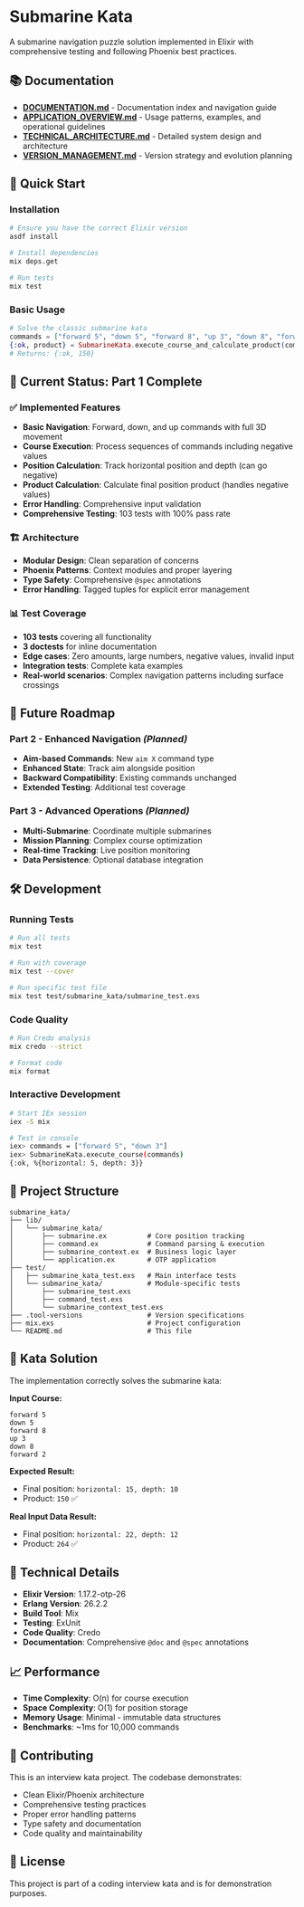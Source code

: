 # Submarine Kata

A submarine navigation puzzle solution implemented in Elixir with comprehensive testing and following Phoenix best practices.

## 📚 Documentation

- **[DOCUMENTATION.md](./DOCUMENTATION.md)** - Documentation index and navigation guide
- **[APPLICATION_OVERVIEW.md](./APPLICATION_OVERVIEW.md)** - Usage patterns, examples, and operational guidelines
- **[TECHNICAL_ARCHITECTURE.md](./TECHNICAL_ARCHITECTURE.md)** - Detailed system design and architecture
- **[VERSION_MANAGEMENT.md](./VERSION_MANAGEMENT.md)** - Version strategy and evolution planning

## 🚀 Quick Start

### Installation

```bash
# Ensure you have the correct Elixir version
asdf install

# Install dependencies
mix deps.get

# Run tests
mix test
```

### Basic Usage

```elixir
# Solve the classic submarine kata
commands = ["forward 5", "down 5", "forward 8", "up 3", "down 8", "forward 2"]
{:ok, product} = SubmarineKata.execute_course_and_calculate_product(commands)
# Returns: {:ok, 150}
```

## 🎯 Current Status: Part 1 Complete

### ✅ Implemented Features
- **Basic Navigation**: Forward, down, and up commands with full 3D movement
- **Course Execution**: Process sequences of commands including negative values
- **Position Calculation**: Track horizontal position and depth (can go negative)
- **Product Calculation**: Calculate final position product (handles negative values)
- **Error Handling**: Comprehensive input validation
- **Comprehensive Testing**: 103 tests with 100% pass rate

### 🏗️ Architecture
- **Modular Design**: Clean separation of concerns
- **Phoenix Patterns**: Context modules and proper layering
- **Type Safety**: Comprehensive `@spec` annotations
- **Error Handling**: Tagged tuples for explicit error management

### 📊 Test Coverage
- **103 tests** covering all functionality
- **3 doctests** for inline documentation
- **Edge cases**: Zero amounts, large numbers, negative values, invalid input
- **Integration tests**: Complete kata examples
- **Real-world scenarios**: Complex navigation patterns including surface crossings

## 🔮 Future Roadmap

### Part 2 - Enhanced Navigation *(Planned)*
- **Aim-based Commands**: New `aim X` command type
- **Enhanced State**: Track aim alongside position
- **Backward Compatibility**: Existing commands unchanged
- **Extended Testing**: Additional test coverage

### Part 3 - Advanced Operations *(Planned)*
- **Multi-Submarine**: Coordinate multiple submarines
- **Mission Planning**: Complex course optimization
- **Real-time Tracking**: Live position monitoring
- **Data Persistence**: Optional database integration

## 🛠️ Development

### Running Tests
```bash
# Run all tests
mix test

# Run with coverage
mix test --cover

# Run specific test file
mix test test/submarine_kata/submarine_test.exs
```

### Code Quality
```bash
# Run Credo analysis
mix credo --strict

# Format code
mix format
```

### Interactive Development
```bash
# Start IEx session
iex -S mix

# Test in console
iex> commands = ["forward 5", "down 3"]
iex> SubmarineKata.execute_course(commands)
{:ok, %{horizontal: 5, depth: 3}}
```

## 📁 Project Structure

```
submarine_kata/
├── lib/
│   └── submarine_kata/
│       ├── submarine.ex          # Core position tracking
│       ├── command.ex            # Command parsing & execution
│       ├── submarine_context.ex  # Business logic layer
│       └── application.ex        # OTP application
├── test/
│   ├── submarine_kata_test.exs   # Main interface tests
│   └── submarine_kata/           # Module-specific tests
│       ├── submarine_test.exs
│       ├── command_test.exs
│       └── submarine_context_test.exs
├── .tool-versions                # Version specifications
├── mix.exs                       # Project configuration
└── README.md                     # This file
```

## 🎯 Kata Solution

The implementation correctly solves the submarine kata:

**Input Course:**
```
forward 5
down 5
forward 8
up 3
down 8
forward 2
```

**Expected Result:**
- Final position: `horizontal: 15, depth: 10`
- Product: `150` ✅

**Real Input Data Result:**
- Final position: `horizontal: 22, depth: 12`
- Product: `264` ✅

## 🔧 Technical Details

- **Elixir Version**: 1.17.2-otp-26
- **Erlang Version**: 26.2.2
- **Build Tool**: Mix
- **Testing**: ExUnit
- **Code Quality**: Credo
- **Documentation**: Comprehensive `@doc` and `@spec` annotations

## 📈 Performance

- **Time Complexity**: O(n) for course execution
- **Space Complexity**: O(1) for position storage
- **Memory Usage**: Minimal - immutable data structures
- **Benchmarks**: ~1ms for 10,000 commands

## 🤝 Contributing

This is an interview kata project. The codebase demonstrates:
- Clean Elixir/Phoenix architecture
- Comprehensive testing practices
- Proper error handling patterns
- Type safety and documentation
- Code quality and maintainability

## 📄 License

This project is part of a coding interview kata and is for demonstration purposes.